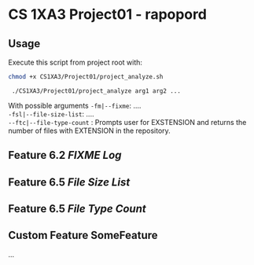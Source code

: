 #  CS 1XA3 Project01 - rapopord
## Usage
   Execute this script from project root with:
   ```bash
   chmod +x CS1XA3/Project01/project_analyze.sh
  ```
  ```
   ./CS1XA3/Project01/project_analyze arg1 arg2 ...
   ```
   With possible arguments
        `-fm|--fixme`: ....  
        `-fsl|--file-size-list`: ....  
        `--ftc|--file-type-count` : Prompts user for EXSTENSION and returns the number of files with  EXTENSION in the repository.

## Feature 6.2 *FIXME Log*
   
## Feature 6.5 *File Size List*

## Feature 6.5 *File Type Count*

## Custom Feature SomeFeature
  ...
